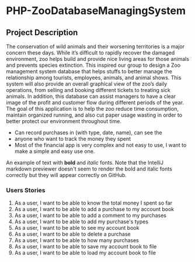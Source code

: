 # PHP-ZooDatabaseManagingSystem

## Project Description

The conservation of wild animals and their worsening territories is a major concern these days. While it’s difficult to rapidly recover the damaged environment, zoo helps build and provide nice living areas for those animals and prevents species extinction. This inspired our group to design a Zoo management system database that helps stuffs to better manage the relationship among tourists, employees, animals, and animal shows. This system will also provide an overall graphical view of the zoo’s daily operations, from selling and booking different tickets to treating sick animals. In addition, this database can assist managers to have a clear image of the profit and customer flow during different periods of the year. The goal of this application is to help the zoo reduce time consumption, maintain organized running, and also cut paper usage wasting in order to better protect our environment throughout time.

- Can record purchases in (with type, date, name), can see the    
- anyone who want to track the money they spent
- Most of the financial app is very complex and not easy to use, I want to make a simple and easy use one. 

An example of text with **bold** and *italic* fonts.  Note that the IntelliJ markdown previewer doesn't seem to render 
the bold and italic fonts correctly but they will appear correctly on GitHub.

### Users Stories
1. As a user, I want to be able to know the total money I spent so far
2. As a user, I want to be able to add a purchase to my account book
3. As a user, I want to be able to add a comment to my purchases
4. As a user, I want to be able to add my purchase's types
5. As a user, I want to be able to see my account book
6. As a user, I want to be able to delete a purchase
7. As a user, I want to be able to how many purchases
8. As a user, I want to be able to save my account book to file
9. As a user, I want to be able to load my account book to file
